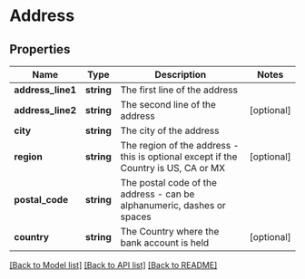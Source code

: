 # Address

## Properties
Name | Type | Description | Notes
------------ | ------------- | ------------- | -------------
**address_line1** | **string** | The first line of the address | 
**address_line2** | **string** | The second line of the address | [optional] 
**city** | **string** | The city of the address | 
**region** | **string** | The region of the address - this is optional except if the Country is US, CA or MX | [optional] 
**postal_code** | **string** | The postal code of the address - can be alphanumeric, dashes or spaces | 
**country** | **string** | The Country where the bank account is held | [optional] 

[[Back to Model list]](../README.md#documentation-for-models) [[Back to API list]](../README.md#documentation-for-api-endpoints) [[Back to README]](../README.md)


